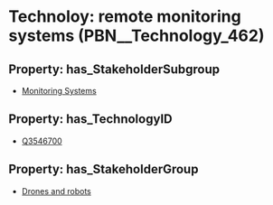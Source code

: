 # Technoloy: __remote monitoring systems__ (PBN__Technology_462)

## Property: has_StakeholderSubgroup

* [Monitoring Systems](PBN__TechSubgroup_31)

## Property: has_TechnologyID

* [Q3546700](Q3546700)

## Property: has_StakeholderGroup

* [Drones and robots](PBN__TechGroup_17)

